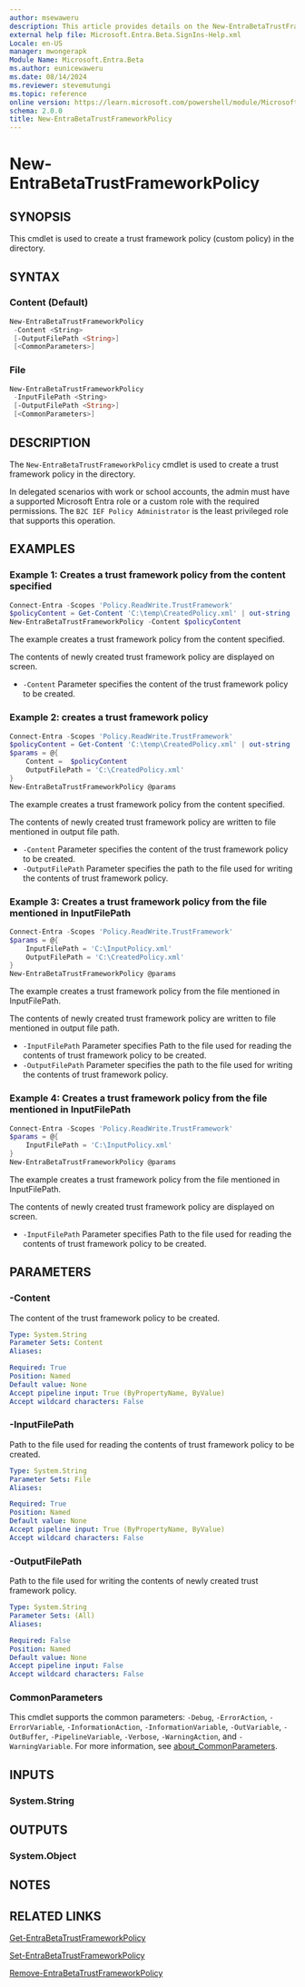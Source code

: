 ```yaml
---
author: msewaweru
description: This article provides details on the New-EntraBetaTrustFrameworkPolicy command.
external help file: Microsoft.Entra.Beta.SignIns-Help.xml
Locale: en-US
manager: mwongerapk
Module Name: Microsoft.Entra.Beta
ms.author: eunicewaweru
ms.date: 08/14/2024
ms.reviewer: stevemutungi
ms.topic: reference
online version: https://learn.microsoft.com/powershell/module/Microsoft.Entra.Beta/New-EntraBetaTrustFrameworkPolicy
schema: 2.0.0
title: New-EntraBetaTrustFrameworkPolicy
---
```


# New-EntraBetaTrustFrameworkPolicy

## SYNOPSIS

This cmdlet is used to create a trust framework policy (custom policy) in the directory.

## SYNTAX

### Content (Default)

```powershell
New-EntraBetaTrustFrameworkPolicy
 -Content <String>
 [-OutputFilePath <String>]
 [<CommonParameters>]
```

### File

```powershell
New-EntraBetaTrustFrameworkPolicy
 -InputFilePath <String>
 [-OutputFilePath <String>]
 [<CommonParameters>]
```

## DESCRIPTION

The `New-EntraBetaTrustFrameworkPolicy` cmdlet is used to create a trust framework policy in the directory.

In delegated scenarios with work or school accounts, the admin must have a supported Microsoft Entra role or a custom role with the required permissions. The `B2C IEF Policy Administrator` is the least privileged role that supports this operation.

## EXAMPLES

### Example 1: Creates a trust framework policy from the content specified

```powershell
Connect-Entra -Scopes 'Policy.ReadWrite.TrustFramework'
$policyContent = Get-Content 'C:\temp\CreatedPolicy.xml' | out-string
New-EntraBetaTrustFrameworkPolicy -Content $policyContent
```

The example creates a trust framework policy from the content specified.

The contents of newly created trust framework policy are displayed on screen.

- `-Content` Parameter specifies the content of the trust framework policy to be created.

### Example 2: creates a trust framework policy

```powershell
Connect-Entra -Scopes 'Policy.ReadWrite.TrustFramework'
$policyContent = Get-Content 'C:\temp\CreatedPolicy.xml' | out-string
$params = @{
    Content =  $policyContent
    OutputFilePath = 'C:\CreatedPolicy.xml'
}
New-EntraBetaTrustFrameworkPolicy @params
```

The example creates a trust framework policy from the content specified.

The contents of newly created trust framework policy are written to file mentioned in output file path.

- `-Content` Parameter specifies the content of the trust framework policy to be created.
- `-OutputFilePath` Parameter specifies the path to the file used for writing the contents of trust framework policy.

### Example 3: Creates a trust framework policy from the file mentioned in InputFilePath

```powershell
Connect-Entra -Scopes 'Policy.ReadWrite.TrustFramework'
$params = @{
    InputFilePath = 'C:\InputPolicy.xml'
    OutputFilePath = 'C:\CreatedPolicy.xml'
}
New-EntraBetaTrustFrameworkPolicy @params
```

The example creates a trust framework policy from the file mentioned in InputFilePath.

The contents of newly created trust framework policy are written to file mentioned in output file path.

- `-InputFilePath` Parameter specifies Path to the file used for reading the contents of trust framework policy to be created.
- `-OutputFilePath` Parameter specifies the path to the file used for writing the contents of trust framework policy.

### Example 4: Creates a trust framework policy from the file mentioned in InputFilePath

```powershell
Connect-Entra -Scopes 'Policy.ReadWrite.TrustFramework'
$params = @{
    InputFilePath = 'C:\InputPolicy.xml'
}
New-EntraBetaTrustFrameworkPolicy @params
```

The example creates a trust framework policy from the file mentioned in InputFilePath.

The contents of newly created trust framework policy are displayed on screen.

- `-InputFilePath` Parameter specifies Path to the file used for reading the contents of trust framework policy to be created.

## PARAMETERS

### -Content

The content of the trust framework policy to be created.

```yaml
Type: System.String
Parameter Sets: Content
Aliases:

Required: True
Position: Named
Default value: None
Accept pipeline input: True (ByPropertyName, ByValue)
Accept wildcard characters: False
```

### -InputFilePath

Path to the file used for reading the contents of trust framework policy to be created.

```yaml
Type: System.String
Parameter Sets: File
Aliases:

Required: True
Position: Named
Default value: None
Accept pipeline input: True (ByPropertyName, ByValue)
Accept wildcard characters: False
```

### -OutputFilePath

Path to the file used for writing the contents of newly created trust framework policy.

```yaml
Type: System.String
Parameter Sets: (All)
Aliases:

Required: False
Position: Named
Default value: None
Accept pipeline input: False
Accept wildcard characters: False
```

### CommonParameters

This cmdlet supports the common parameters: `-Debug`, `-ErrorAction`, `-ErrorVariable`, `-InformationAction`, `-InformationVariable`, `-OutVariable`, `-OutBuffer`, `-PipelineVariable`, `-Verbose`, `-WarningAction`, and `-WarningVariable`. For more information, see [about_CommonParameters](https://go.microsoft.com/fwlink/?LinkID=113216).

## INPUTS

### System.String

## OUTPUTS

### System.Object

## NOTES

## RELATED LINKS

[Get-EntraBetaTrustFrameworkPolicy](Get-EntraBetaTrustFrameworkPolicy.md)

[Set-EntraBetaTrustFrameworkPolicy](Set-EntraBetaTrustFrameworkPolicy.md)

[Remove-EntraBetaTrustFrameworkPolicy](Remove-EntraBetaTrustFrameworkPolicy.md)
